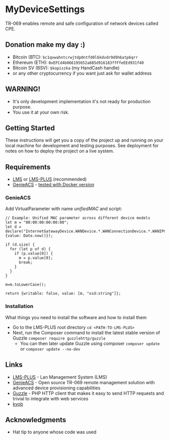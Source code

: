 # MyDeviceSettings

TR-069 enables remote and safe configuration of network devices called CPE.

## Donation make my day :)

* Bitcoin (BTC): `bc1qvwahntcrwjtdp0ntfd0l6kdvdr9d9h6atp6qrr`
* Ethereum (ETH): `0xEFCd4b066195652a885d916183ffFfeEEd931f40`
* Bitcoin SV (BSV): `$kopiszka` (my HandCash handle)
* or any other cryptocurrency if you want just ask for wallet address

## WARNING!

* It's only development implementation it's not ready for production purpose.
* You use it at your own risk.

## Getting Started

These instructions will get you a copy of the project up and running on your local machine for development and testing purposes. See deployment for notes on how to deploy the project on a live system.

## Requirements

* [LMS](https://lms.org.pl/) or [LMS-PLUS](https://lms-plus.org) (recommended)
* [GenieACS](https://genieacs.com/) - [tested with Docker version](https://github.com/genieacs/genieacs/wiki/Docker-Installation-with-Docker-Compose)

### GenieACS

Add VirtualParameter with name *unifiedMAC* and script:
```
// Example: Unified MAC parameter across different device models
let m = "00:00:00:00:00:00";
let d = declare("InternetGatewayDevice.WANDevice.*.WANConnectionDevice.*.WANIPConnection.*.MACAddress", {value: Date.now()});

if (d.size) {
  for (let p of d) {
    if (p.value[0]) {
      m = p.value[0];
      break;
    }
  }
}

m=m.toLowerCase();

return {writable: false, value: [m, "xsd:string"]};
```

### Installation

What things you need to install the software and how to install them

* Go to the LMS-PLUS root directory `cd <PATH-TO-LMS-PLUS>`
* Next, run the Composer command to install the latest stable version of Guzzle `composer require guzzlehttp/guzzle`
  * You can then later update Guzzle using composer `composer update` or `composer update --no-dev`

## Links

* [LMS-PLUS](https://github.com/lmsgit/lms/wiki/Informacje-o-projekcie-LMS-Plus) - Lan Management System (LMS)
* [GenieACS](https://genieacs.com/) - Open source TR-069 remote management solution with advanced device provisioning capabilities
* [Guzzle](https://github.com/guzzle/guzzle) - PHP HTTP client that makes it easy to send HTTP requests and trivial to integrate with web services
* [kyob](https://kopiszka.com)

## Acknowledgments

* Hat tip to anyone whose code was used

